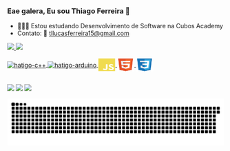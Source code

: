 ### Eae galera, Eu sou Thiago Ferreira 👋

- 🧑🏻‍💻 Estou estudando Desenvolvimento de Software na Cubos Academy
- Contato: 📧 tllucasferreira15@gmail.com 
  
<div>
  <a href="https://github.com/hatigo">
  <img height="180em" src="https://github-readme-stats.vercel.app/api?username=hatigo&show_icons=true&theme=merko&include_all_commits=true&count_private=true"/>
  <img height="180em" src="https://github-readme-stats.vercel.app/api/top-langs/?username=hatigo&layout=compact&langs_count=7&theme=merko"/>
</div>
<div style="display: inline_block"><br>
  <img align="center" alt="hatigo-c++" height="30" width="40" src="https://cdn.jsdelivr.net/gh/devicons/devicon/icons/cplusplus/cplusplus-plain.svg">
  <img align="center" alt="hatigo-arduino" height="30" width="40" src="https://cdn.jsdelivr.net/gh/devicons/devicon/icons/arduino/arduino-original.svg">
  <img align="center" alt="hatigo-Js" height="30" width="40" src="https://raw.githubusercontent.com/devicons/devicon/master/icons/javascript/javascript-plain.svg">
  <img align="center" alt="hatigo-HTML" height="30" width="40" src="https://raw.githubusercontent.com/devicons/devicon/master/icons/html5/html5-original.svg">
  <img align="center" alt="hatigo-CSS" height="30" width="40" src="https://raw.githubusercontent.com/devicons/devicon/master/icons/css3/css3-original.svg">
  
 <!--
  <img align="center" alt="hatigo-React" height="30" width="40" src="https://raw.githubusercontent.com/devicons/devicon/master/icons/react/react-original.svg">
  <img align="center" alt="hatigo-Python" height="30" width="40" src="https://raw.githubusercontent.com/devicons/devicon/master/icons/python/python-original.svg">
  -->
 
</div>
  
 ##
  
<div> 
  <!-- <a href="https://www.youtube.com/channel/UC_-uuuZbY0AAt9CViNzvc-Q" target="_blank"><img src="https://img.shields.io/badge/YouTube-FF0000?style=for-the-badge&logo=youtube&logoColor=white" target="_blank"></a> -->
  <a href="https://www.instagram.com/thiago_lucas15/" target="blank"><img src="https://img.shields.io/badge/-Instagram-%23E4405F?style=for-the-badge&logo=instagram&logoColor=white" target="blank"></a>
 	<!-- <a href="https://www.twitch.tv/rafaballerinii" target="_blank"><img src="https://img.shields.io/badge/Twitch-9146FF?style=for-the-badge&logo=twitch&logoColor=white" target="_blank"></a> -->
 <!-- <a href="https://discord.gg/G9GPg5SA75" target="_blank"><img src="https://img.shields.io/badge/Discord-7289DA?style=for-the-badge&logo=discord&logoColor=white" target="_blank"></a> -->
  <a href = "mailto:tllucasferreira15@gmail.com"><img src="https://img.shields.io/badge/-Gmail-%23333?style=for-the-badge&logo=gmail&logoColor=white" target="blank"></a>
  <a href="https://www.linkedin.com/in/thiago-lucas-mendon%C3%A7a-ferreira/" target="blank"><img src="https://img.shields.io/badge/-LinkedIn-%230077B5?style=for-the-badge&logo=linkedin&logoColor=white" target="blank"></a> 
 
  ![Snake animation](https://github.com/hatigo/hatigo/blob/output/github-contribution-grid-snake.svg)
 
</div>
  
